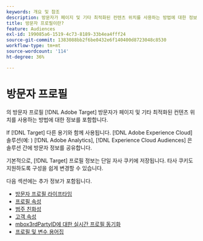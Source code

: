 ```yaml
---
keywords: 개요 및 참조
description: 방문자가 페이지 및 기타 최적화된 컨텐츠 위치를 사용하는 방법에 대한 정보가 포함된 방문자 프로필에 대해 알아봅니다.
title: 방문자 프로필이란?
feature: Audiences
exl-id: 199085a6-1519-4c73-8189-33b4ea4fff24
source-git-commit: 1383088bb2f6be0432e6f140400d8723048c8530
workflow-type: tm+mt
source-wordcount: '114'
ht-degree: 36%

---
```


# 방문자 프로필

의 방문자 프로필 [!DNL Adobe Target] 방문자가 페이지 및 기타 최적화된 컨텐츠 위치를 사용하는 방법에 대한 정보를 포함합니다.

If [!DNL Target] 다른 용기와 함께 사용됩니다. [!DNL Adobe Experience Cloud] 솔루션(예: ) [!DNL Adobe Analytics], [!DNL Experience Cloud Audiences] 은 솔루션 간에 방문자 정보를 공유합니다.

기본적으로, [!DNL Target] 프로필 정보는 단일 자사 쿠키에 저장됩니다. 타사 쿠키도 지원하도록 구성을 쉽게 변경할 수 있습니다.

다음 섹션에는 추가 정보가 포함됩니다.

- [방문자 프로필 라이프타임](visitor-profile-lifetime.md)
- [프로필 속성](profile-parameters.md)
- [범주 친화성](category-affinity.md)
- [고객 속성](https://experienceleague.corp.adobe.com/docs/target-dev/developer/implementation/methods/customer-attributes.html)
- [mbox3rdPartyID에 대한 실시간 프로필 동기화](3rd-party-id.md)
- [프로필 및 변수 용어집](variables-profiles-parameters-methods.md)
